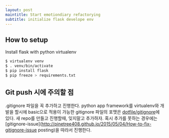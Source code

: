 ```yaml
---
layout: post
maintitle: Start emotiondiary refactorying
subtitle: initialize flask develope env
---
```


## How to setup
Install flask with python virtualenv

```sh
$ virtualenv venv
$ . venv/bin/activate
$ pip install flask
$ pip freeze > requirements.txt
```

## Git push 시에 주의할 점
.gitignore 파일을 꼭 추가하고 진행한다. python app framework를 virtualenv와 개발을 할시에 basic으로 적용이 가능한 gitignore 파일의 포맷은
[dotfile/gitignore](https://github.com/pinetree408/dotfile/blob/master/gitignore)에 있다.
새 repo를 만들고 진행할때, 잊지말고 추가하자.
혹시 추가를 못하는 경우에는 [gitignore-issue](http://pinetree408.github.io/2015/05/04/How-to-fix-gitignore-issue posting)을 따라서 진행한다.
